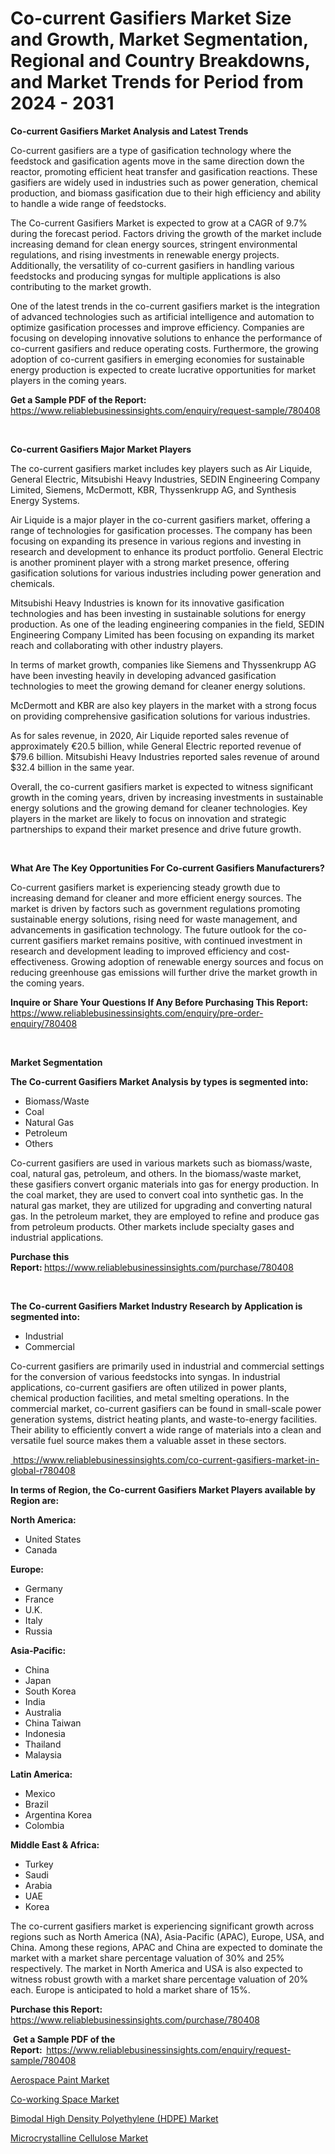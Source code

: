 <p><h1>Co-current Gasifiers Market Size and Growth, Market Segmentation, Regional and Country Breakdowns, and Market Trends for Period from 2024 -  2031</h1></p><p><strong>Co-current Gasifiers Market Analysis and Latest Trends</strong></p>
<p><p>Co-current gasifiers are a type of gasification technology where the feedstock and gasification agents move in the same direction down the reactor, promoting efficient heat transfer and gasification reactions. These gasifiers are widely used in industries such as power generation, chemical production, and biomass gasification due to their high efficiency and ability to handle a wide range of feedstocks.</p><p>The Co-current Gasifiers Market is expected to grow at a CAGR of 9.7% during the forecast period. Factors driving the growth of the market include increasing demand for clean energy sources, stringent environmental regulations, and rising investments in renewable energy projects. Additionally, the versatility of co-current gasifiers in handling various feedstocks and producing syngas for multiple applications is also contributing to the market growth.</p><p>One of the latest trends in the co-current gasifiers market is the integration of advanced technologies such as artificial intelligence and automation to optimize gasification processes and improve efficiency. Companies are focusing on developing innovative solutions to enhance the performance of co-current gasifiers and reduce operating costs. Furthermore, the growing adoption of co-current gasifiers in emerging economies for sustainable energy production is expected to create lucrative opportunities for market players in the coming years.</p></p>
<p><strong>Get a Sample PDF of the Report:&nbsp;</strong> <a href="https://www.reliablebusinessinsights.com/enquiry/request-sample/780408">https://www.reliablebusinessinsights.com/enquiry/request-sample/780408</a></p>
<p>&nbsp;</p>
<p><strong>Co-current Gasifiers Major Market Players</strong></p>
<p><p>The co-current gasifiers market includes key players such as Air Liquide, General Electric, Mitsubishi Heavy Industries, SEDIN Engineering Company Limited, Siemens, McDermott, KBR, Thyssenkrupp AG, and Synthesis Energy Systems. </p><p>Air Liquide is a major player in the co-current gasifiers market, offering a range of technologies for gasification processes. The company has been focusing on expanding its presence in various regions and investing in research and development to enhance its product portfolio. General Electric is another prominent player with a strong market presence, offering gasification solutions for various industries including power generation and chemicals.</p><p>Mitsubishi Heavy Industries is known for its innovative gasification technologies and has been investing in sustainable solutions for energy production. As one of the leading engineering companies in the field, SEDIN Engineering Company Limited has been focusing on expanding its market reach and collaborating with other industry players. </p><p>In terms of market growth, companies like Siemens and Thyssenkrupp AG have been investing heavily in developing advanced gasification technologies to meet the growing demand for cleaner energy solutions. </p><p>McDermott and KBR are also key players in the market with a strong focus on providing comprehensive gasification solutions for various industries.</p><p>As for sales revenue, in 2020, Air Liquide reported sales revenue of approximately €20.5 billion, while General Electric reported revenue of $79.6 billion. Mitsubishi Heavy Industries reported sales revenue of around $32.4 billion in the same year.</p><p>Overall, the co-current gasifiers market is expected to witness significant growth in the coming years, driven by increasing investments in sustainable energy solutions and the growing demand for cleaner technologies. Key players in the market are likely to focus on innovation and strategic partnerships to expand their market presence and drive future growth.</p></p>
<p>&nbsp;</p>
<p><strong>What Are The Key Opportunities For Co-current Gasifiers Manufacturers?</strong></p>
<p><p>Co-current gasifiers market is experiencing steady growth due to increasing demand for cleaner and more efficient energy sources. The market is driven by factors such as government regulations promoting sustainable energy solutions, rising need for waste management, and advancements in gasification technology. The future outlook for the co-current gasifiers market remains positive, with continued investment in research and development leading to improved efficiency and cost-effectiveness. Growing adoption of renewable energy sources and focus on reducing greenhouse gas emissions will further drive the market growth in the coming years.</p></p>
<p><strong>Inquire or Share Your Questions If Any Before Purchasing This Report:</strong> <a href="https://www.reliablebusinessinsights.com/enquiry/pre-order-enquiry/780408">https://www.reliablebusinessinsights.com/enquiry/pre-order-enquiry/780408</a></p>
<p>&nbsp;</p>
<p><strong>Market Segmentation</strong></p>
<p><strong>The Co-current Gasifiers Market Analysis by types is segmented into:</strong></p>
<p><ul><li>Biomass/Waste</li><li>Coal</li><li>Natural Gas</li><li>Petroleum</li><li>Others</li></ul></p>
<p><p>Co-current gasifiers are used in various markets such as biomass/waste, coal, natural gas, petroleum, and others. In the biomass/waste market, these gasifiers convert organic materials into gas for energy production. In the coal market, they are used to convert coal into synthetic gas. In the natural gas market, they are utilized for upgrading and converting natural gas. In the petroleum market, they are employed to refine and produce gas from petroleum products. Other markets include specialty gases and industrial applications.</p></p>
<p><strong>Purchase this Report:&nbsp;</strong><a href="https://www.reliablebusinessinsights.com/purchase/780408">https://www.reliablebusinessinsights.com/purchase/780408</a></p>
<p>&nbsp;</p>
<p><strong>The Co-current Gasifiers Market Industry Research by Application is segmented into:</strong></p>
<p><ul><li>Industrial</li><li>Commercial</li></ul></p>
<p><p>Co-current gasifiers are primarily used in industrial and commercial settings for the conversion of various feedstocks into syngas. In industrial applications, co-current gasifiers are often utilized in power plants, chemical production facilities, and metal smelting operations. In the commercial market, co-current gasifiers can be found in small-scale power generation systems, district heating plants, and waste-to-energy facilities. Their ability to efficiently convert a wide range of materials into a clean and versatile fuel source makes them a valuable asset in these sectors.</p></p>
<p><a href="https://www.reliablebusinessinsights.com/co-current-gasifiers-market-in-global-r780408">&nbsp;https://www.reliablebusinessinsights.com/co-current-gasifiers-market-in-global-r780408</a></p>
<p><strong>In terms of Region, the Co-current Gasifiers Market Players available by Region are:</strong></p>
<p>
    <p> <strong> North America: </strong>
        <ul>
            <li>United States</li>
            <li>Canada</li>
        </ul>
        </p> 
    <p> <strong> Europe: </strong>
        <ul>
            <li>Germany</li>
            <li>France</li>
            <li>U.K.</li>
            <li>Italy</li>
            <li>Russia</li>
        </ul>
        </p> 
    <p> <strong> Asia-Pacific: </strong>
        <ul>
            <li>China</li>
            <li>Japan</li>
            <li>South Korea</li>
            <li>India</li>
            <li>Australia</li>
            <li>China Taiwan</li>
            <li>Indonesia</li>
            <li>Thailand</li>
            <li>Malaysia</li>
        </ul>
        </p> 
    <p> <strong> Latin America: </strong>
        <ul>
            <li>Mexico</li>
            <li>Brazil</li>
            <li>Argentina Korea</li>
            <li>Colombia</li>
        </ul>
        </p> 
    <p> <strong> Middle East & Africa: </strong>
        <ul>
            <li>Turkey</li>
            <li>Saudi</li>
            <li>Arabia</li>
            <li>UAE</li>
            <li>Korea</li>
        </ul>
    </p>
    </p>
<p><p>The co-current gasifiers market is experiencing significant growth across regions such as North America (NA), Asia-Pacific (APAC), Europe, USA, and China. Among these regions, APAC and China are expected to dominate the market with a market share percentage valuation of 30% and 25% respectively. The market in North America and USA is also expected to witness robust growth with a market share percentage valuation of 20% each. Europe is anticipated to hold a market share of 15%.</p></p>
<p><strong>Purchase this Report: </strong><a href="https://www.reliablebusinessinsights.com/purchase/780408">https://www.reliablebusinessinsights.com/purchase/780408</a></p>
<p>&nbsp;<strong>Get a Sample PDF of the Report:&nbsp;&nbsp;</strong><a href="https://www.reliablebusinessinsights.com/enquiry/request-sample/780408">https://www.reliablebusinessinsights.com/enquiry/request-sample/780408</a></p>
<p><strong></strong></p>
<p><p><a href="https://medium.com/@millerjimk/aerospace-paint-market-research-report-includes-analysis-on-market-size-share-and-growth-rate-at-aa25bc7afb81">Aerospace Paint Market</a></p><p><a href="https://github.com/BurtonGALEN/Market-Research-Report-List-1/blob/main/co-working-space-market.md">Co-working Space Market</a></p><p><a href="https://github.com/VincentButlerjXXf/Market-Research-Report-List-1/blob/main/bimodal-high-density-polyethylene-hdpe-market.md">Bimodal High Density Polyethylene (HDPE) Market</a></p><p><a href="https://medium.com/@carlahoustonh51/microcrystalline-cellulose-market-size-market-segmentation-market-trends-and-growth-analysis-125864837c80">Microcrystalline Cellulose Market</a></p></p>